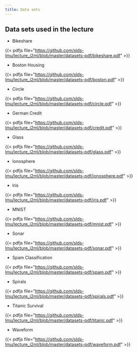 ```yaml
---
title: Data sets
---
```


## Data sets used in the lecture

- Bikeshare

{{< pdfjs file="https://github.com/slds-lmu/lecture_i2ml/blob/master/datasets-pdf/bikeshare.pdf" >}}

- Boston Housing 

{{< pdfjs file="https://github.com/slds-lmu/lecture_i2ml/blob/master/datasets-pdf/boston.pdf" >}}

- Circle 

{{< pdfjs file="https://github.com/slds-lmu/lecture_i2ml/blob/master/datasets-pdf/circle.pdf" >}}

- German Credit

{{< pdfjs file="https://github.com/slds-lmu/lecture_i2ml/blob/master/datasets-pdf/credit.pdf" >}}

- Glass

{{< pdfjs file="https://github.com/slds-lmu/lecture_i2ml/blob/master/datasets-pdf/glass.pdf" >}}

- Ionosphere

{{< pdfjs file="https://github.com/slds-lmu/lecture_i2ml/blob/master/datasets-pdf/ionosphere.pdf" >}}

- Iris

{{< pdfjs file="https://github.com/slds-lmu/lecture_i2ml/blob/master/datasets-pdf/iris.pdf" >}}

- MNIST

{{< pdfjs file="https://github.com/slds-lmu/lecture_i2ml/blob/master/datasets-pdf/mnist.pdf" >}}

- Sonar

{{< pdfjs file="https://github.com/slds-lmu/lecture_i2ml/blob/master/datasets-pdf/sonar.pdf" >}}

- Spam Classification

{{< pdfjs file="https://github.com/slds-lmu/lecture_i2ml/blob/master/datasets-pdf/spam.pdf" >}}

- Spirals

{{< pdfjs file="https://github.com/slds-lmu/lecture_i2ml/blob/master/datasets-pdf/spirals.pdf" >}}

- Titanic Survival

{{< pdfjs file="https://github.com/slds-lmu/lecture_i2ml/blob/master/datasets-pdf/titanic.pdf" >}}

- Waveform

{{< pdfjs file="https://github.com/slds-lmu/lecture_i2ml/blob/master/datasets-pdf/waveform.pdf" >}}

